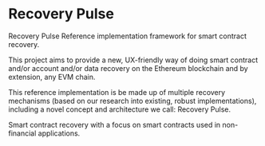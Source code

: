 # Recovery Pulse

Recovery Pulse Reference implementation framework for smart contract recovery.

This project aims to provide a new, UX-friendly way of doing smart contract and/or account and/or data recovery on the Ethereum blockchain and by extension, any EVM chain.

This reference implementation is be made up of multiple recovery mechanisms (based on our research into existing, robust implementations), including a novel concept and architecture we call: Recovery Pulse.

Smart contract recovery with a focus on smart contracts used in non-financial applications.
